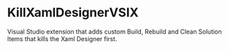 # KillXamlDesignerVSIX
Visual Studio extension that adds custom Build, Rebuild and Clean Solution Items that kills the Xaml Designer first.
